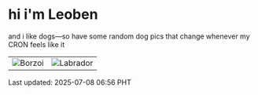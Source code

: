 # hi i'm Leoben

and i like dogs—so have some random dog pics that change whenever my CRON feels like it

|  |  |
|--------|----------|
| ![Borzoi](https://random-dog-vercel.vercel.app/api/random-borzoi?v=1751928983) | ![Labrador](https://random-dog-vercel.vercel.app/api/random-labrador?v=1751928983) |

Last updated: 2025-07-08 06:56 PHT
